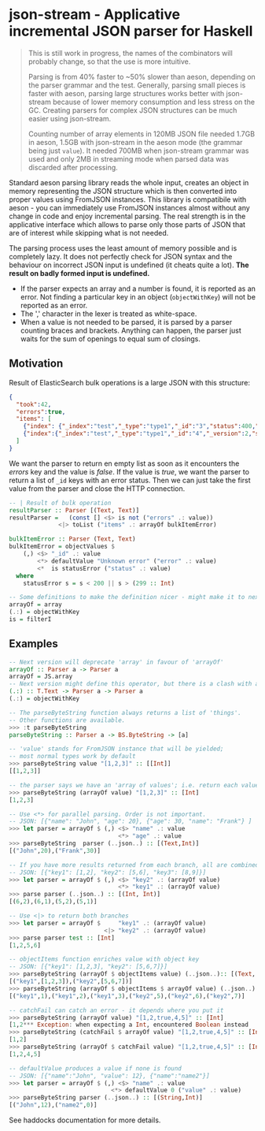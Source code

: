 # json-stream - Applicative incremental JSON parser for Haskell

> This is still work in progress, the names of the combinators will probably change,
> so that the use is more intuitive.
>
> Parsing is
> from 40% faster to ~50% slower than aeson, depending on the parser
> grammar and the test. Generally, parsing small pieces is faster with aeson, parsing
> large structures works better with json-stream because of lower memory
> consumption and less stress on the GC. Creating parsers for complex
> JSON structures can be much easier using json-stream.
>
> Counting number of array elements in 120MB
> JSON file needed 1.7GB in aeson, 1.5GB with json-stream in the aeson mode
> (the grammar being just `value`). It needed 700MB when json-stream grammar
> was used and only 2MB in streaming mode when parsed data was discarded
> after processing.

Standard aeson parsing library reads the whole input, creates an object in memory representing
the JSON structure which is then converted into proper values using FromJSON instances.
This library is compatibile with aeson - you can immediately use FromJSON instances almost without
any change in code and enjoy incremental parsing. The real strength is in the applicative interface
which allows to parse only those parts of JSON that are of interest while skipping what is not needed.

The parsing process uses the least amount of memory possible and is completely lazy. It does not perfectly
check for JSON syntax and the behaviour on incorrect JSON input is undefined (it cheats quite a lot).
**The result on badly formed input is undefined.**

- If the parser expects an array and a number is found, it is reported as an error.
  Not finding a particular key in an object (`objectWithKey`) will not be reported as an error.
- The ',' character in the lexer is treated as white-space.
- When a value is not needed to be parsed, it is parsed by a parser counting braces and brackets.
  Anything can happen, the parser just waits for the sum of openings to equal sum of closings.

## Motivation

Result of ElasticSearch bulk operations is a large JSON with this structure:
```json
{
  "took":42,
  "errors":true,
  "items": [
    {"index": {"_index":"test","_type":"type1","_id":"3","status":400,"error":"Some error "}},
    {"index":{"_index":"test","_type":"type1","_id":"4","_version":2,"status":200}}
  ]
}
```

We want the parser to return en empty list as soon as it encounters the *errors* key
and the value is *false*. If the value is *true*, we want the parser to return a list of
`_id` keys with an error status. Then we can just take the first value from
the parser and close the HTTP connection.


```haskell
-- | Result of bulk operation
resultParser :: Parser [(Text, Text)]
resultParser =   (const [] <$> is not ("errors" .: value))
              <|> toList ("items" .: arrayOf bulkItemError)

bulkItemError :: Parser (Text, Text)
bulkItemError = objectValues $
    (,) <$> "_id" .: value
        <*> defaultValue "Unknown error" ("error" .: value)
        <*  is statusError ("status" .: value)
  where
    statusError s = s < 200 || s > (299 :: Int)

-- Some definitions to make the definition nicer - might make it to next version
arrayOf = array
(.:) = objectWithKey
is = filterI
```

## Examples

```haskell
-- Next version will deprecate 'array' in favour of 'arrayOf'
arrayOf :: Parser a -> Parser a
arrayOf = JS.array
-- Next version might define this operator, but there is a clash with aeson .:
(.:) :: T.Text -> Parser a -> Parser a
(.:) = objectWithKey

-- The parseByteString function always returns a list of 'things'.
-- Other functions are available.
>>> :t parseByteString
parseByteString :: Parser a -> BS.ByteString -> [a]

-- 'value' stands for FromJSON instance that will be yielded;
-- most normal types work by default
>>> parseByteString value "[1,2,3]" :: [[Int]]
[[1,2,3]]

-- the parser says we have an 'array of values'; i.e. return each value in array
>>> parseByteString (arrayOf value) "[1,2,3]" :: [Int]
[1,2,3]

-- Use <*> for parallel parsing. Order is not important.
-- JSON: [{"name": "John", "age": 20}, {"age": 30, "name": "Frank"} ]
>>> let parser = arrayOf $ (,) <$> "name" .: value
                               <*> "age" .: value
>>> parseByteString  parser (..json..) :: [(Text,Int)]
[("John",20),("Frank",30)]

-- If you have more results returned from each branch, all are combined.
-- JSON: [{"key1": [1,2], "key2": [5,6], "key3": [8,9]}]
>>> let parser = arrayOf $ (,) <$> "key2" .: (arrayOf value)
                               <*> "key1" .: (arrayOf value)
>>> parse parser (..json..) :: [(Int, Int)]
[(6,2),(6,1),(5,2),(5,1)]

-- Use <|> to return both branches
>>> let parser = arrayOf $     "key1" .: (arrayOf value)
                           <|> "key2" .: (arrayOf value)
>>> parse parser test :: [Int]
[1,2,5,6]

-- objectItems function enriches value with object key
-- JSON: [{"key1": [1,2,3], "key2": [5,6,7]}]
>>> parseByteString (arrayOf $ objectItems value) (..json..):: [(Text, [Int])]
[("key1",[1,2,3]),("key2",[5,6,7])]
>>> parseByteString (arrayOf $ objectItems $ arrayOf value) (..json..) :: [(Text, Int)]
[("key1",1),("key1",2),("key1",3),("key2",5),("key2",6),("key2",7)]

-- catchFail can catch an error - it depends where you put it
>>> parseByteString (arrayOf value) "[1,2,true,4,5]" :: [Int]
[1,2*** Exception: when expecting a Int, encountered Boolean instead
>>> parseByteString (catchFail $ arrayOf value) "[1,2,true,4,5]" :: [Int]
[1,2]
>>> parseByteString (arrayOf $ catchFail value) "[1,2,true,4,5]" :: [Int]
[1,2,4,5]

-- defaultValue produces a value if none is found
-- JSON: [{"name":"John", "value": 12}, {"name":"name2"}]
>>> let parser = arrayOf $ (,) <$> "name" .: value
                             <*> defaultValue 0 ("value" .: value)
>>> parseByteString parser (..json..) :: [(String,Int)]
[("John",12),("name2",0)]
```

See haddocks documentation for more details.
